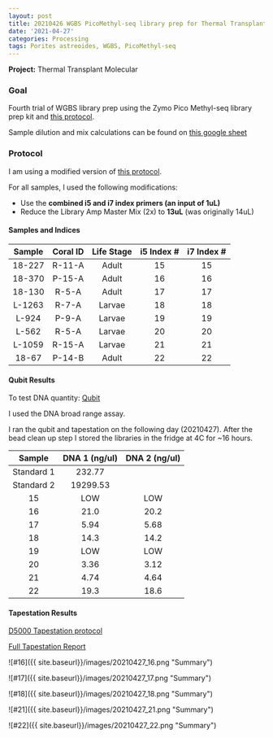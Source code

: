 ```yaml
---
layout: post
title: 20210426 WGBS PicoMethyl-seq library prep for Thermal Transplant Trial 4
date: '2021-04-27'
categories: Processing
tags: Porites astreoides, WGBS, PicoMethyl-seq
---
```


**Project:** Thermal Transplant Molecular

### Goal

Fourth trial of WGBS library prep using the Zymo Pico Methyl-seq library prep kit and [this protocol](https://kevinhwong1.github.io/KevinHWong_Notebook/Thermal-Transplant-WGBS-PicoMethyl-Protocol/).

Sample dilution and mix calculations can be found on [this google sheet](https://docs.google.com/spreadsheets/d/1kthTxfiwn0RAWAQLLW3-pWBg5MBleQaFaEdjgEvHr58/edit#gid=0)

### Protocol

I am using a modified version of [this protocol](https://kevinhwong1.github.io/KevinHWong_Notebook/Thermal-Transplant-WGBS-PicoMethyl-Protocol/).

For all samples, I used the following modifications:
- Use the **combined i5 and i7 index primers (an input of 1uL)**
- Reduce the Library Amp Master Mix (2x) to **13uL** (was originally 14uL)


#### Samples and Indices

| Sample | Coral ID | Life Stage | i5 Index # | i7 Index # |
|:------:|:--------:|:----------:|:----------:|:----------:|
| 18-227 |  R-11-A  |    Adult   |     15     |     15     |
| 18-370 |  P-15-A  |    Adult   |     16     |     16     |
| 18-130 |  R-5-A   |    Adult   |     17     |     17     |
| L-1263 |  R-7-A   |   Larvae   |     18     |     18     |
| L-924  |  P-9-A   |   Larvae   |     19     |     19     |
| L-562  |  R-5-A   |   Larvae   |     20     |     20     |
| L-1059 |  R-15-A  |   Larvae   |     21     |     21     |
| 18-67  |  P-14-B  |    Adult   |     22     |     22     |

#### Qubit Results
To test DNA quantity: [Qubit](https://github.com/emmastrand/EmmaStrand_Notebook/blob/master/_posts/2019-05-31-Qubit-Protocol.md)  

I used the DNA broad range assay.

I ran the qubit and tapestation on the following day (20210427). After the bead clean up step I stored the libraries in the fridge at 4C for ~16 hours.

|    Sample    | DNA 1 (ng/ul) | DNA 2 (ng/ul) |
|:------------:|:-------------:|:-------------:|
|  Standard 1  |     232.77    |               |
|  Standard 2  |    19299.53   |               |
|  15          |      LOW      |      LOW      |
|  16          |      21.0     |      20.2     |
|  17          |      5.94     |      5.68     |
|  18          |      14.3     |      14.2     |
|  19          |      LOW      |      LOW      |
|  20          |      3.36     |      3.12     |
|  21          |      4.74     |      4.64     |
|  22          |      19.3     |      18.6     |


#### Tapestation Results

[D5000 Tapestation protocol](https://meschedl.github.io/MESPutnam_Open_Lab_Notebook/DNA-Tapestation/)

[Full Tapestation Report](https://github.com/kevinhwong1/KevinHWong_Notebook/blob/master/images/Tapestation_Results/2021-04-27_tapestation.pdf)

![#16]({{ site.baseurl}}/images/20210427_16.png "Summary")

![#17]({{ site.baseurl}}/images/20210427_17.png "Summary")

![#18]({{ site.baseurl}}/images/20210427_18.png "Summary")

![#21]({{ site.baseurl}}/images/20210427_21.png "Summary")

![#22]({{ site.baseurl}}/images/20210427_22.png "Summary")
